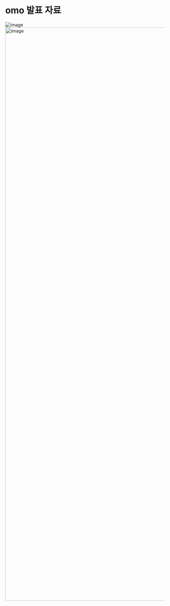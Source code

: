 # omo 발표 자료
![image](https://github.com/user-attachments/assets/696b9c45-3b95-48e3-bd2f-a1cc60640650)
<img width="1806" alt="image" src="https://github.com/user-attachments/assets/4712583f-c5c4-467d-9296-7c8eae260946">
